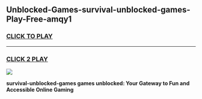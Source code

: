 
## Unblocked-Games-survival-unblocked-games-Play-Free-amqy1
<h3>
<a href="https://premium76.site?title=survival-unblocked-games&ref=18A">CLICK TO PLAY</a></h3>
<hr>

<h3>
<a href="https://premium76.site?title=survival-unblocked-games&ref=18A">CLICK 2 PLAY</a>
  
</h3>

<a href="https://premium76.site?title=survival-unblocked-games&ref=18A"><img src="https://clearcache.store/games.png"></a>


**survival-unblocked-games games unblocked: Your Gateway to Fun and Accessible Online Gaming**
